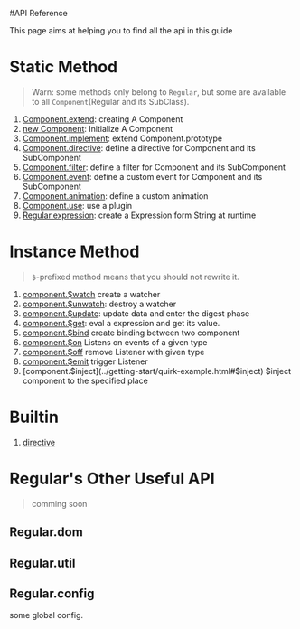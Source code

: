 #API Reference

This page aims at helping you to find all the api in this guide

# Static Method

> Warn: some methods only belong to `Regular`, but some are available to all `Component`(Regular and its SubClass).

1. [Component.extend](../core/class.html#extend):       creating A Component
7. [new Component](../core/class.html#instance):        Initialize A Component
1. [Component.implement](../core/class.html#implement): extend Component.prototype
2. [Component.directive](../core/directive.md):          define a directive for Component and its SubComponent
3. [Component.filter](../core/filter.md):             define a filter for Component and its SubComponent
4. [Component.event](../core/event.md):               define a custom event for Component and its SubComponent
5. [Component.animation](../core/animation.md):             define a custom animation
6. [Component.use](../core/use.md):                   use a plugin
7. [Regular.expression](../syntax/expression.html#expression):  create a Expression form String at runtime



# Instance Method

> `$`-prefixed method means that you should not rewrite it.

1. [component.$watch](../core/binding.html#watch)         create a watcher
2. [component.$unwatch](../core/binding.html#unwatch):    destroy a watcher
3. [component.$update](../core/binding.html#update):      update data and enter the digest phase
4. [component.$get](../core/binding.html#get):            eval a expression and get its value.
5. [component.$bind](../core/binding.html#bind)           create binding between two component
6. [component.$on](../core/message.html#on)               Listens on events of a given type
7. [component.$off](../core/message.html#off)             remove Listener with given type
8. [component.$emit](../core/message.html#emit)           trigger Listener
9. [component.$inject](../getting-start/quirk-example.html#$inject) $inject component to the specified place


# Builtin

1. [directive](../core/directive.html#builtin)

# Regular's Other Useful API

> comming soon


## Regular.dom


## Regular.util




## Regular.config

some global config.

